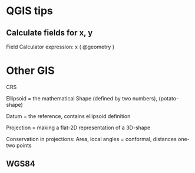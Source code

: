 # QGIS tips

## Calculate fields for x, y
Field Calculator expression: x ( @geometry )




# Other GIS
CRS

Ellipsoid = the mathematical Shape (defined by two numbers), (potato-shape)

Datum = the reference, contains ellipsoid definition

Projection = making a flat-2D representation of a 3D-shape

Conservation in projections: Area, local angles = conformal, distances one-two points

## WGS84
